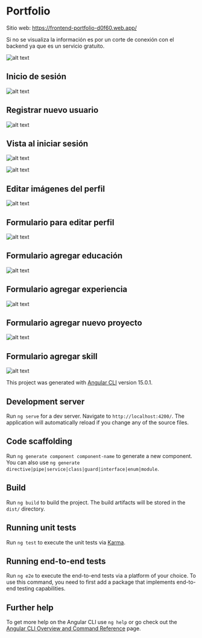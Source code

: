 # Portfolio

Sitio web: https://frontend-portfolio-d0f60.web.app/

Si no se visualiza la información es por un corte de conexión con el backend ya que es un servicio gratuito.

![alt text](https://firebasestorage.googleapis.com/v0/b/frontend-portfolio-d0f60.appspot.com/o/readme%2Fvista-principal.png?alt=media&token=410b055e-0c2d-4925-acea-7e5ac0fa1a4c)

## Inicio de sesión

![alt text](https://firebasestorage.googleapis.com/v0/b/frontend-portfolio-d0f60.appspot.com/o/readme%2Finicio-sesion.png?alt=media&token=056b741d-cf48-43ef-b18c-cd7e2b4b5a5f)

## Registrar nuevo usuario

![alt text](https://firebasestorage.googleapis.com/v0/b/frontend-portfolio-d0f60.appspot.com/o/readme%2Fregistrar-usuario.png?alt=media&token=15d08461-3b99-45cd-8f27-a899bc599072)

## Vista al iniciar sesión

![alt text](https://firebasestorage.googleapis.com/v0/b/frontend-portfolio-d0f60.appspot.com/o/readme%2Fusuario-loggeado.png?alt=media&token=a912747e-93e5-4f27-9fd4-1ae818d1a37e)

![alt text](https://firebasestorage.googleapis.com/v0/b/frontend-portfolio-d0f60.appspot.com/o/readme%2Fvista-proyectos.png?alt=media&token=058fa826-213a-4340-89e1-7e56dcc13a80)

## Editar imágenes del perfil

![alt text](https://firebasestorage.googleapis.com/v0/b/frontend-portfolio-d0f60.appspot.com/o/readme%2Fportada-usuario.png?alt=media&token=30cf01d6-ab03-46a4-ac91-fd651b8b1f3a)

## Formulario para editar perfil

![alt text](https://firebasestorage.googleapis.com/v0/b/frontend-portfolio-d0f60.appspot.com/o/readme%2Fform-editar-perfil.png?alt=media&token=afd469ae-345d-4bbd-9dfe-5f50aea57e67)

## Formulario agregar educación

![alt text](https://firebasestorage.googleapis.com/v0/b/frontend-portfolio-d0f60.appspot.com/o/readme%2Fagregar-educacion.png?alt=media&token=2d7170f7-6c30-4b58-beb4-7825b101b127)

## Formulario agregar experiencia

![alt text](https://firebasestorage.googleapis.com/v0/b/frontend-portfolio-d0f60.appspot.com/o/readme%2Fagregar-experiencia.png?alt=media&token=26941d6b-c66c-4695-a367-be643c3e45a2)

## Formulario agregar nuevo proyecto

![alt text](https://firebasestorage.googleapis.com/v0/b/frontend-portfolio-d0f60.appspot.com/o/readme%2Fform-proyecto.png?alt=media&token=e7029a38-727a-4e47-b2f7-00c9ff8eb3a0)

## Formulario agregar skill

![alt text](https://firebasestorage.googleapis.com/v0/b/frontend-portfolio-d0f60.appspot.com/o/readme%2Fagregar-skill.png?alt=media&token=ede615d3-afec-4443-b4d5-3c13c2449322)


This project was generated with [Angular CLI](https://github.com/angular/angular-cli) version 15.0.1.

## Development server

Run `ng serve` for a dev server. Navigate to `http://localhost:4200/`. The application will automatically reload if you change any of the source files.

## Code scaffolding

Run `ng generate component component-name` to generate a new component. You can also use `ng generate directive|pipe|service|class|guard|interface|enum|module`.

## Build

Run `ng build` to build the project. The build artifacts will be stored in the `dist/` directory.

## Running unit tests

Run `ng test` to execute the unit tests via [Karma](https://karma-runner.github.io).

## Running end-to-end tests

Run `ng e2e` to execute the end-to-end tests via a platform of your choice. To use this command, you need to first add a package that implements end-to-end testing capabilities.

## Further help

To get more help on the Angular CLI use `ng help` or go check out the [Angular CLI Overview and Command Reference](https://angular.io/cli) page.
